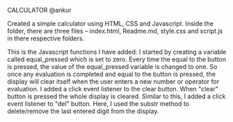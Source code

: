 CALCULATOR @ankur

Created a simple calculator using HTML, CSS and Javascript.
Inside the folder, there are three files – index.html, Readme.md, style.css and script.js in there respective folders.

This is the Javascript functions I have added: I started by creating a variable called equal_pressed which is set to zero. Every time the equal to the button is pressed, the value of the equal_pressed variable is changed to one. So once any evaluation is completed and equal to the button is pressed, the display will clear itself when the user enters a new number or operator for evaluation. I added a click event listener to the clear button. When "clear" button is pressed the whole display is cleared. Similar to this, I added a click event listener to "del" button. Here, I used the substr method to delete/remove the last entered digit from the display.
